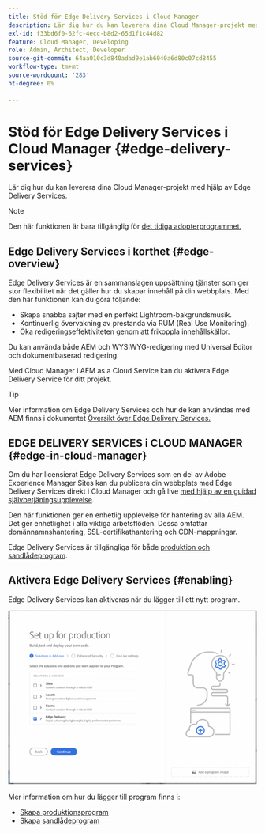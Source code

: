 ```yaml
---
title: Stöd för Edge Delivery Services i Cloud Manager
description: Lär dig hur du kan leverera dina Cloud Manager-projekt med hjälp av Edge Delivery Services.
exl-id: f33bd6f0-62fc-4ecc-b8d2-65d1f1c44d82
feature: Cloud Manager, Developing
role: Admin, Architect, Developer
source-git-commit: 64aa010c3d840adad9e1ab6040a6d80c07cd8455
workflow-type: tm+mt
source-wordcount: '283'
ht-degree: 0%

---
```


# Stöd för Edge Delivery Services i Cloud Manager {#edge-delivery-services}

Lär dig hur du kan leverera dina Cloud Manager-projekt med hjälp av Edge Delivery Services.

>[!NOTE]
>
>Den här funktionen är bara tillgänglig för [det tidiga adopterprogrammet.](/help/implementing/cloud-manager/release-notes/current.md#early-adoption)

## Edge Delivery Services i korthet {#edge-overview}

Edge Delivery Services är en sammanslagen uppsättning tjänster som ger stor flexibilitet när det gäller hur du skapar innehåll på din webbplats. Med den här funktionen kan du göra följande:

* Skapa snabba sajter med en perfekt Lightroom-bakgrundsmusik.
* Kontinuerlig övervakning av prestanda via RUM (Real Use Monitoring).
* Öka redigeringseffektiviteten genom att frikoppla innehållskällor.

Du kan använda både AEM och WYSIWYG-redigering med Universal Editor och dokumentbaserad redigering.

Med Cloud Manager i AEM as a Cloud Service kan du aktivera Edge Delivery Service för ditt projekt.

>[!TIP]
>
>Mer information om Edge Delivery Services och hur de kan användas med AEM finns i dokumentet [Översikt över Edge Delivery Services.](/help/edge/overview.md)

## EDGE DELIVERY SERVICES i CLOUD MANAGER {#edge-in-cloud-manager}

Om du har licensierat Edge Delivery Services som en del av Adobe Experience Manager Sites kan du publicera din webbplats med Edge Delivery Services direkt i Cloud Manager och gå live [med hjälp av en guidad självbetjäningsupplevelse](/help/implementing/cloud-manager/managing-code/private-repositories.md).

Den här funktionen ger en enhetlig upplevelse för hantering av alla AEM. Det ger enhetlighet i alla viktiga arbetsflöden. Dessa omfattar domännamnshantering, SSL-certifikathantering och CDN-mappningar.

Edge Delivery Services är tillgängliga för både [produktion och sandlådeprogram](/help/implementing/cloud-manager/getting-access-to-aem-in-cloud/program-types.md).

## Aktivera Edge Delivery Services {#enabling}

Edge Delivery Services kan aktiveras när du lägger till ett nytt program.

![Lägg till produktionsprogram med Edge Delivery Services](assets/add-production-program-with-edge.png)

Mer information om hur du lägger till program finns i:

* [Skapa produktionsprogram](/help/implementing/cloud-manager/getting-access-to-aem-in-cloud/creating-production-programs.md)
* [Skapa sandlådeprogram](/help/implementing/cloud-manager/getting-access-to-aem-in-cloud/creating-sandbox-programs.md)
